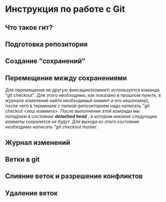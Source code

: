 # Инструкция по работе с Git

## Что такое гит?

## Подготовка репозитория

## Создание "сохранений"

## Перемещение между сохранениями
Для перемещения не другую фиксацию(коммит) используется команда "git checkout". Для этого необходимо, как показано в прошлом пункте, в журнале изменений найти необходимый коммит и его кеш(номер), после чего в терминале с папкой-репозиторием надо написать "git checkiut <хеш коммита>*. После выполнения этой команды мы попадаем в состояние **detached head** , в котором никакие следующие коммиты сохранятся не будут. Для выхода из этого состояние необходимо написать "git checkout master*.

## Журнал изменений

## Ветки в git

## Слияние веток и разрешение конфликтов

## Удаление веток
